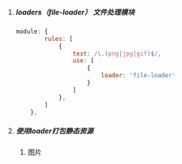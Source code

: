 1. ##### loaders（file-loader） 文件处理模块

   ```javascript
   module: {
           rules: [
               {
                   test: /\.(png|jpg|gif)$/,
                   use: [
                       {
                           loader: 'file-loader'
                       }
                   ]
               },
           ]
       },
   ```

   

2. ##### 使用loader打包静态资源

   1. 图片

   ```javascript
   
   ```

   